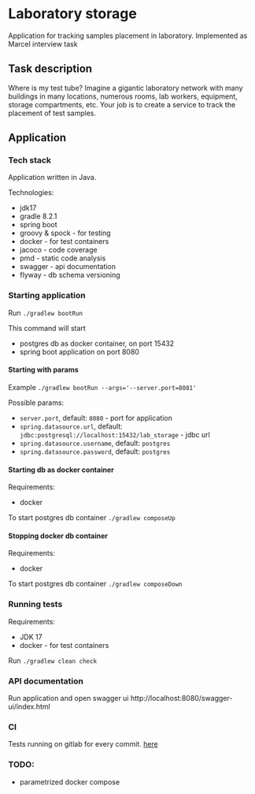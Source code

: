 # Laboratory storage
Application for tracking samples placement in laboratory. Implemented as Marcel interview task

## Task description
Where is my test tube?
Imagine a gigantic laboratory network with many buildings in many locations, numerous rooms, lab workers, equipment, storage compartments, etc.
Your job is to create a service to track the placement of test samples.

## Application
### Tech stack
Application written in Java.

Technologies:
- jdk17
- gradle 8.2.1
- spring boot
- groovy & spock - for testing
- docker - for test containers
- jacoco - code coverage
- pmd - static code analysis
- swagger - api documentation
- flyway - db schema versioning

### Starting application
Run ```./gradlew bootRun```

This command will start
- postgres db as docker container, on port 15432
- spring boot application on port 8080

#### Starting with params
Example ```./gradlew bootRun --args='--server.port=8081'```

Possible params:
- `server.port`, default: `8080` - port for application
- `spring.datasource.url`, default: `jdbc:postgresql://localhost:15432/lab_storage` - jdbc url
- `spring.datasource.username`, default: `postgres`
- `spring.datasource.password`, default: `postgres`

#### Starting db as docker container
Requirements:
- docker

To start postgres db container
```./gradlew composeUp```

#### Stopping docker db container
Requirements:
- docker

To start postgres db container
```./gradlew composeDown```

### Running tests
Requirements: 
- JDK 17
- docker - for test containers

Run `./gradlew clean check`

### API documentation
Run application and open swagger ui http://localhost:8080/swagger-ui/index.html

### CI
Tests running on gitlab for every commit. [here](https://gitlab.com/lab-job-interview/laboratory-storage/-/pipelines)

### TODO:
- parametrized docker compose
